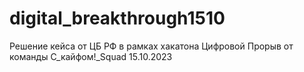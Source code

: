 # digital_breakthrough1510
Решение кейса от ЦБ РФ в рамках хакатона Цифровой Прорыв от команды С_кайфом!_Squad 15.10.2023
